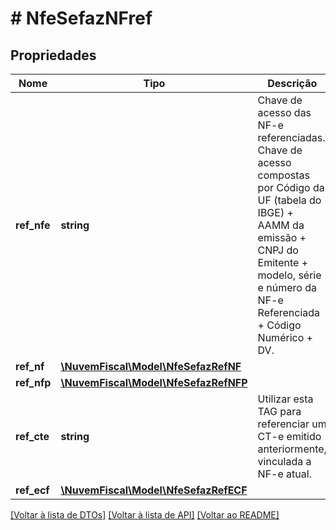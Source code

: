 # # NfeSefazNFref

## Propriedades

Nome | Tipo | Descrição | Comentários
------------ | ------------- | ------------- | -------------
**ref_nfe** | **string** | Chave de acesso das NF-e referenciadas. Chave de acesso compostas por Código da UF (tabela do IBGE) + AAMM da emissão + CNPJ do Emitente + modelo, série e número da NF-e Referenciada + Código Numérico + DV. | [optional]
**ref_nf** | [**\NuvemFiscal\Model\NfeSefazRefNF**](NfeSefazRefNF.md) |  | [optional]
**ref_nfp** | [**\NuvemFiscal\Model\NfeSefazRefNFP**](NfeSefazRefNFP.md) |  | [optional]
**ref_cte** | **string** | Utilizar esta TAG para referenciar um CT-e emitido anteriormente, vinculada a NF-e atual. | [optional]
**ref_ecf** | [**\NuvemFiscal\Model\NfeSefazRefECF**](NfeSefazRefECF.md) |  | [optional]

[[Voltar à lista de DTOs]](../../README.md#models) [[Voltar à lista de API]](../../README.md#endpoints) [[Voltar ao README]](../../README.md)
